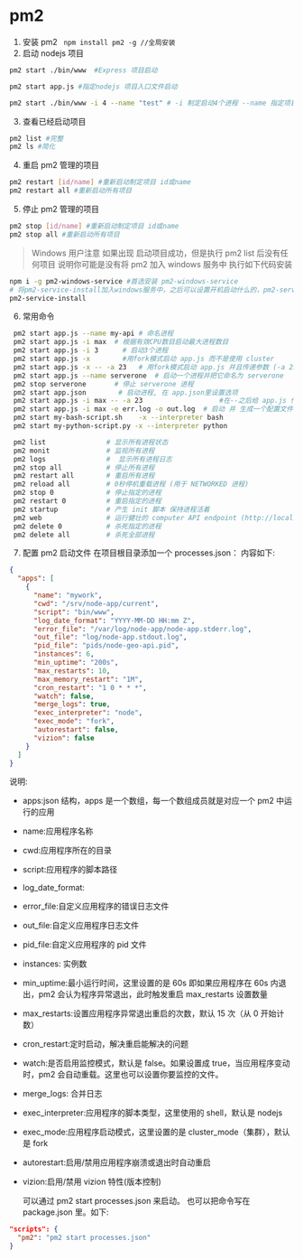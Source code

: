 # pm2

1. 安装 pm2
   ` npm install pm2 -g //全局安装`
2. 启动 nodejs 项目

```sh
pm2 start ./bin/www  #Express 项目启动

pm2 start app.js #指定nodejs 项目入口文件启动

pm2 start ./bin/www -i 4 --name "test" # -i 制定启动4个进程 --name 指定项目名字，重启/关闭时可以使用

```

3. 查看已经启动项目

```sh
pm2 list #完整
pm2 ls #简化
```

4. 重启 pm2 管理的项目

```sh
pm2 restart [id/name] #重新启动制定项目 id或name
pm2 restart all #重新启动所有项目
```

5. 停止 pm2 管理的项目

```sh
pm2 stop [id/name] #重新启动制定项目 id或name
pm2 stop all #重新启动所有项目
```

> Windows 用户注意
> 如果出现 启动项目成功，但是执行 pm2 list 后没有任何项目 说明你可能是没有将 pm2 加入 windows 服务中
> 执行如下代码安装

```sh
npm i -g pm2-windows-service #首选安装 pm2-windows-service
# 将pm2-service-install加入windows服务中，之后可以设置开机启动什么的，pm2-service-uninstall可以卸载服务
pm2-service-install

```

6. 常用命令

```sh
 pm2 start app.js --name my-api # 命名进程
 pm2 start app.js -i max  # 根据有效CPU数目启动最大进程数目
 pm2 start app.js -i 3      # 启动3个进程
 pm2 start app.js -x        #用fork模式启动 app.js 而不是使用 cluster
 pm2 start app.js -x -- -a 23   # 用fork模式启动 app.js 并且传递参数 (-a 23)
 pm2 start app.js --name serverone  # 启动一个进程并把它命名为 serverone
 pm2 stop serverone       # 停止 serverone 进程
 pm2 start app.json        # 启动进程, 在 app.json里设置选项
 pm2 start app.js -i max -- -a 23                   #在--之后给 app.js 传递参数
 pm2 start app.js -i max -e err.log -o out.log  # 启动 并 生成一个配置文件，你也可以执行用其他语言编写的app  ( fork 模式):
 pm2 start my-bash-script.sh    -x --interpreter bash
 pm2 start my-python-script.py -x --interpreter python

 pm2 list               # 显示所有进程状态
 pm2 monit              # 监视所有进程
 pm2 logs               #  显示所有进程日志
 pm2 stop all           # 停止所有进程
 pm2 restart all        # 重启所有进程
 pm2 reload all         # 0秒停机重载进程 (用于 NETWORKED 进程)
 pm2 stop 0             # 停止指定的进程
 pm2 restart 0          # 重启指定的进程
 pm2 startup            # 产生 init 脚本 保持进程活着
 pm2 web                # 运行健壮的 computer API endpoint (http://localhost:9615)
 pm2 delete 0           # 杀死指定的进程
 pm2 delete all         # 杀死全部进程
```

7. 配置 pm2 启动文件
   在项目根目录添加一个 processes.json：
   内容如下:

```json
{
  "apps": [
    {
      "name": "mywork",
      "cwd": "/srv/node-app/current",
      "script": "bin/www",
      "log_date_format": "YYYY-MM-DD HH:mm Z",
      "error_file": "/var/log/node-app/node-app.stderr.log",
      "out_file": "log/node-app.stdout.log",
      "pid_file": "pids/node-geo-api.pid",
      "instances": 6,
      "min_uptime": "200s",
      "max_restarts": 10,
      "max_memory_restart": "1M",
      "cron_restart": "1 0 * * *",
      "watch": false,
      "merge_logs": true,
      "exec_interpreter": "node",
      "exec_mode": "fork",
      "autorestart": false,
      "vizion": false
    }
  ]
}
```

说明:

- apps:json 结构，apps 是一个数组，每一个数组成员就是对应一个 pm2 中运行的应用
- name:应用程序名称
- cwd:应用程序所在的目录
- script:应用程序的脚本路径
- log_date_format:
- error_file:自定义应用程序的错误日志文件
- out_file:自定义应用程序日志文件
- pid_file:自定义应用程序的 pid 文件
- instances: 实例数
- min_uptime:最小运行时间，这里设置的是 60s 即如果应用程序在 60s 内退出，pm2 会认为程序异常退出，此时触发重启 max_restarts 设置数量
- max_restarts:设置应用程序异常退出重启的次数，默认 15 次（从 0 开始计数）
- cron_restart:定时启动，解决重启能解决的问题
- watch:是否启用监控模式，默认是 false。如果设置成 true，当应用程序变动时，pm2 会自动重载。这里也可以设置你要监控的文件。
- merge_logs: 合并日志
- exec_interpreter:应用程序的脚本类型，这里使用的 shell，默认是 nodejs
- exec_mode:应用程序启动模式，这里设置的是 cluster_mode（集群），默认是 fork
- autorestart:启用/禁用应用程序崩溃或退出时自动重启
- vizion:启用/禁用 vizion 特性(版本控制)

  可以通过 pm2 start processes.json 来启动。
  也可以把命令写在 package.json 里。如下:

```json
"scripts": {
  "pm2": "pm2 start processes.json"
}
```
